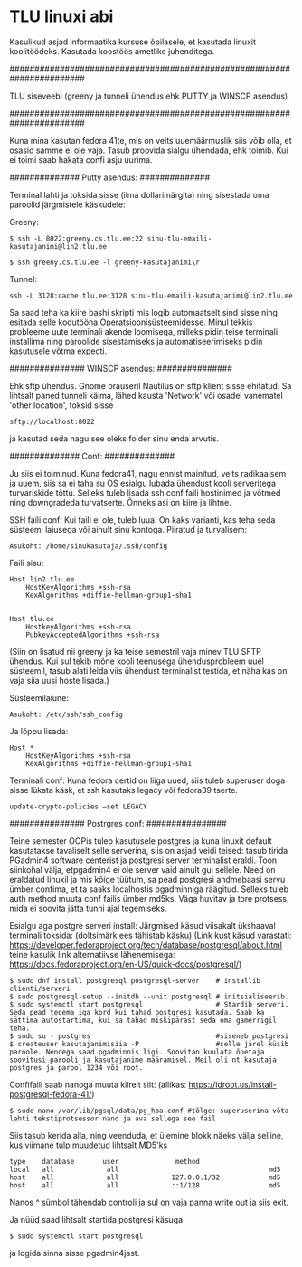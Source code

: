 # TLU linuxi abi
Kasulikud asjad informaatika kursuse õpilasele, et kasutada linuxit koolitöödeks. Kasutada koostöös ametlike juhenditega.

#######################################################################

TLU siseveebi (greeny ja tunneli ühendus ehk PUTTY ja WINSCP asendus)

#######################################################################

Kuna mina kasutan fedora 41te, mis on veits uuemäärmuslik siis võib olla, et osasid samme ei ole vaja. Tasub proovida sialgu ühendada, ehk toimib. Kui ei toimi saab hakata confi asju uurima.

##############
Putty asendus:
##############

Terminal lahti ja toksida sisse (ilma dollarimärgita) ning sisestada oma paroolid järgmistele käskudele:

Greeny:
```
$ ssh -L 8022:greeny.cs.tlu.ee:22 sinu-tlu-emaili-kasutajanimi@lin2.tlu.ee

$ ssh greeny.cs.tlu.ee -l greeny-kasutajanimi\r
```
Tunnel:
```
ssh -L 3128:cache.tlu.ee:3128 sinu-tlu-emaili-kasutajanimi@lin2.tlu.ee
```
Sa saad teha ka kiire bashi skripti mis logib automaatselt sind sisse ning esitada selle kodutööna Operatsioonisüsteemidesse. Minul tekkis probleeme uute terminali akende loomisega, milleks pidin teise terminali installima ning paroolide sisestamiseks
ja automatiseerimiseks pidin kasutusele võtma expecti.


###############
WINSCP asendus:
###############

Ehk sftp ühendus.
Gnome brauseril Nautilus on sftp klient sisse ehitatud. Sa lihtsalt paned tunneli käima, lähed kausta 'Network' või  osadel vanematel 'other location', toksid sisse 
```
sftp://localhost:8022
```
ja kasutad seda nagu see oleks folder sinu enda arvutis. 

##############
Conf:
##############

Ju siis ei toiminud. 
Kuna fedora41, nagu ennist mainitud, veits radikaalsem ja uuem, siis sa ei taha su OS esialgu lubada ühendust kooli serveritega turvariskide tõttu. Selleks tuleb lisada ssh conf faili hostinimed ja võtmed ning 
downgradeda turvatserte. Õnneks asi on kiire ja lihtne.

SSH faili conf: 
Kui faili ei ole, tuleb luua. On kaks varianti, kas teha seda süsteemi laiusega või ainult sinu kontoga.
Piiratud ja turvalisem:
```
Asukoht: /home/sinukasutaja/.ssh/config
```

Faili sisu:
```
Host lin2.tlu.ee
    HostKeyAlgorithms +ssh-rsa
    KexAlgorithms +diffie-hellman-group1-sha1
    

Host tlu.ee
    HostkeyAlgorithms +ssh-rsa
    PubkeyAcceptedAlgorithms +ssh-rsa
```
(Siin on lisatud nii greeny ja ka teise semestril vaja minev TLU SFTP ühendus. Kui sul tekib mõne kooli teenusega ühendusprobleem uuel süsteemil, tasub alati leida viis ühendust terminalist testida, et näha kas on vaja siia uusi hoste lisada.)

Süsteemilaiune:
```
Asukoht: /etc/ssh/ssh_config
```
Ja lõppu lisada:
```
Host *
    HostKeyAlgorithms +ssh-rsa
    KexAlgorithms +diffie-hellman-group1-sha1
```


Terminali conf:
Kuna fedora certid on liiga uued, siis tuleb superuser doga sisse lükata käsk, et ssh kasutaks legacy või fedora39 tserte. 
```
update-crypto-policies —set LEGACY
```



###############
Postrgres conf:
################

Teine semester OOPis tuleb kasutusele postgres ja kuna linuxit default kasutatakse tavaliselt selle serverina, siis on asjad veidi teised: tasub tirida PGadmin4 software centerist ja postgresi server terminalist eraldi.
Toon siinkohal välja, etpgadmin4 ei ole server vaid ainult gui sellele. Need on eraldatud linuxil ja mis kõige tüütum, sa pead postgresi andmebaasi servu ümber
confima, et ta saaks localhostis pgadminniga räägitud. Selleks tuleb auth method muuta conf failis ümber md5ks. Väga huvitav ja tore protsess, mida ei soovita jätta tunni ajal tegemiseks.



Esialgu aga postgre serveri install: Järgmised käsud viisakalt ükshaaval terminali toksida: (doltsimärk ees tähistab käsku)
(Link kust käsud varastati: https://developer.fedoraproject.org/tech/database/postgresql/about.html
teine kasulik link alternatiivse lähenemisega: https://docs.fedoraproject.org/en-US/quick-docs/postgresql/)
```
$ sudo dnf install postgresql postgresql-server    # installib clienti/serveri
$ sudo postgresql-setup --initdb --unit postgresql # initsialiseerib.
$ sudo systemctl start postgresql                  # Stardib serveri. Seda pead tegema iga kord kui tahad postgresi kasutada. Saab ka sättima autostartima, kui sa tahad miskipärast seda oma gamerrigil teha.
$ sudo su - postgres                               #siseneb postgresi
$ createuser kasutajanimisiia -P                   #selle järel küsib paroole. Nendega saad pgadminnis ligi. Soovitan kuulata õpetaja soovitusi parooli ja kasutajanime määramisel. Meil oli nt kasutaja postgres ja parool 1234 või root.
```
Confifaili saab nanoga muuta kiirelt siit:
(allikas:  https://idroot.us/install-postgresql-fedora-41/)
```
$ sudo nano /var/lib/pgsql/data/pg_hba.conf #tõlge: superuserina võta lahti tekstiprotsessor nano ja ava sellega see fail
```
Siis tasub kerida alla, ning veenduda, et ülemine blokk näeks välja selline, kus viimane tulp muudetud lihtsalt MD5'ks
```
type    database       user              method
local   all             all                                     md5
host    all             all             127.0.0.1/32            md5
host    all             all             ::1/128                 md5
```
Nanos ^ sümbol tähendab controli ja sul on vaja panna write out ja siis exit. 


Ja nüüd saad lihtsalt startida postgresi käsuga
```
$ sudo systemctl start postgresql
```
ja logida sinna sisse pgadmin4jast. 

